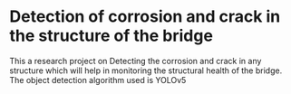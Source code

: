 # Detection of corrosion and crack in the structure of the bridge
This a research project on Detecting the corrosion and crack in any structure which will help in monitoring the structural health of the bridge.
The object detection algorithm used is YOLOv5
